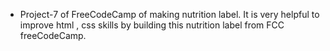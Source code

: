 - Project-7 of FreeCodeCamp of making nutrition label. It is very helpful to improve html , css skills by building this nutrition label from FCC freeCodeCamp.

